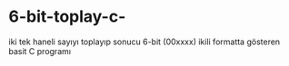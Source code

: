 # 6-bit-toplay-c-
iki tek haneli sayıyı toplayıp sonucu 6-bit (00xxxx) ikili formatta gösteren basit C programı
